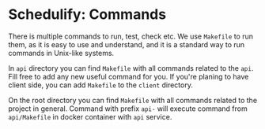 # Schedulify: Commands #

There is multiple commands to run, test, check etc.
We use `Makefile` to run them, as it is easy to use and understand,
and it is a standard way to run commands in Unix-like systems.

In `api` directory you can find `Makefile` with all commands related to the `api`. Fill free to add any new
useful command for you. If you're planing to have client side, you can add `Makefile` to the `client` directory.

On the root directory you can find `Makefile` with all commands related to the project in general. Command with prefix
`api-` will execute command from `api/Makefile` in docker container with `api` service.
